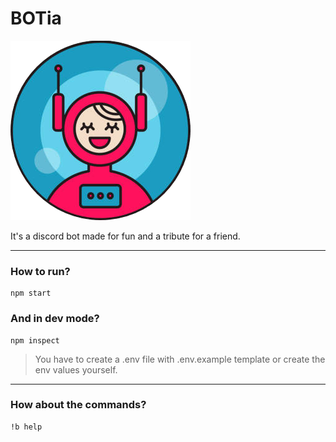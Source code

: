 # BOTia

![BOTia](https://raw.githubusercontent.com/jcavalin/botia/main/assets/avatar.png)

It's a discord bot made for fun and a tribute for a friend.

---

### How to run?
```
npm start
```

### And in dev mode?
```
npm inspect
```
> You have to create a .env file with .env.example template or create the env values yourself.

---

### How about the commands?
```
!b help
```
